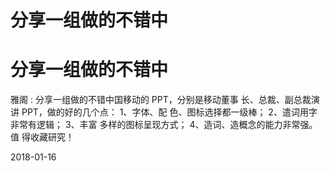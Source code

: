 # 分享一组做的不错中

# 分享一组做的不错中

雅阁 : 分享一组做的不错中国移动的 PPT，分别是移动董事 长、总裁、副总裁演讲 PPT，做的好的几个点： 1、字体、配 色、图标选择都一级棒； 2、遣词用字非常有逻辑； 3、丰富 多样的图标呈现方式； 4、造词、造概念的能力非常强。 值 得收藏研究！

2018-01-16